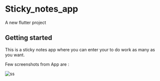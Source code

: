 # Sticky_notes_app

A new flutter project

## Getting started

This is a sticky notes app where you can enter your to do work as many as you want.



Few screenshots from App are :

![ss](https://github.com/khushi463-tyagi/sticky_notes_app/assets/66127538/03498336-f0c3-4e9e-8063-945a21149e9e)
